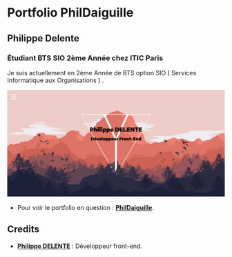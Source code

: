 # Portfolio PhilDaiguille

## Philippe Delente

### Étudiant BTS SIO 2ème Année chez ITIC Paris

Je suis actuellement en 2ème Année de BTS option SIO ( Services Informatique aux Organisations ) .

![Reamde](./assets/Readme.png)

* Pour voir le portfolio en question : **[PhilDaiguille](https://phildaiguille.github.io/Portfolio_PhilDaiguille/)**.

## Credits

* [**Philippe DELENTE**](https://github.com/PhilDaiguille) : Développeur front-end.
